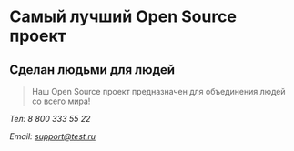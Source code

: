 # Самый лучший Open Source проект

## Сделан людьми для людей

> Наш Open Source проект предназначен для объединения людей со всего мира!


*Тел: 8 800 333 55 22*

*Email: support@test.ru*

